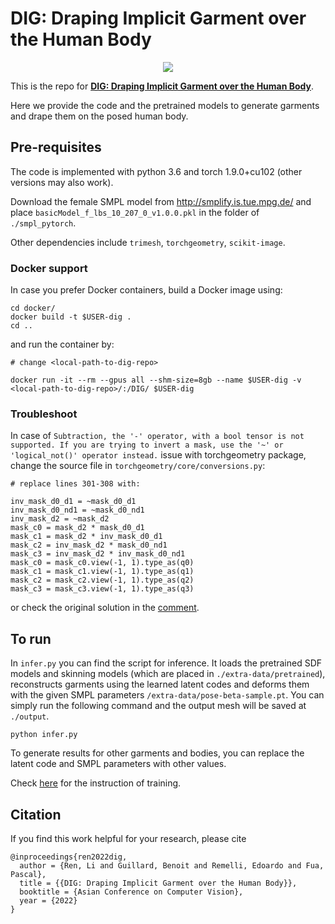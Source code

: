 # DIG: Draping Implicit Garment over the Human Body
<p align="center"><img src="misc/front.png"></p>

This is the repo for [**DIG: Draping Implicit Garment over the Human Body**](https://liren2515.github.io/page/dig/dig.html).

Here we provide the code and the pretrained models to generate garments and drape them on the posed human body.

## Pre-requisites
The code is implemented with python 3.6 and torch 1.9.0+cu102 (other versions may also work).

Download the female SMPL model from http://smplify.is.tue.mpg.de/ and place `basicModel_f_lbs_10_207_0_v1.0.0.pkl` in the folder of `./smpl_pytorch`.

Other dependencies include `trimesh`, `torchgeometry`, `scikit-image`.

### Docker support

In case you prefer Docker containers, build a Docker image using:

```
cd docker/
docker build -t $USER-dig .
cd ..
```

and run the container by:

```
# change <local-path-to-dig-repo>

docker run -it --rm --gpus all --shm-size=8gb --name $USER-dig -v <local-path-to-dig-repo>/:/DIG/ $USER-dig
```

### Troubleshoot

In case of `Subtraction, the '-' operator, with a bool tensor is not supported. If you are trying to invert a mask, use the '~' or 'logical_not()' operator instead.` issue with torchgeometry package, change the source file in `torchgeometry/core/conversions.py`:

```
# replace lines 301-308 with:

inv_mask_d0_d1 = ~mask_d0_d1
inv_mask_d0_nd1 = ~mask_d0_nd1
inv_mask_d2 = ~mask_d2
mask_c0 = mask_d2 * mask_d0_d1
mask_c1 = mask_d2 * inv_mask_d0_d1
mask_c2 = inv_mask_d2 * mask_d0_nd1
mask_c3 = inv_mask_d2 * inv_mask_d0_nd1
mask_c0 = mask_c0.view(-1, 1).type_as(q0)
mask_c1 = mask_c1.view(-1, 1).type_as(q1)
mask_c2 = mask_c2.view(-1, 1).type_as(q2)
mask_c3 = mask_c3.view(-1, 1).type_as(q3)
```

or check the original solution in the [comment](https://github.com/gaocong13/Projective-Spatial-Transformers/issues/3#issuecomment-718995585).

## To run
In `infer.py` you can find the script for inference. It loads the pretrained SDF models and skinning models (which are placed in `./extra-data/pretrained`), reconstructs garments using the learned latent codes and deforms them with the given SMPL parameters `/extra-data/pose-beta-sample.pt`. You can simply run the following command and the output mesh will be saved at `./output`.
```
python infer.py
```

To generate results for other garments and bodies, you can replace the latent code and SMPL parameters with other values.

Check [here](https://github.com/liren2515/DIG/tree/main/models) for the instruction of training.

## Citation
If you find this work helpful for your research, please cite
```
@inproceedings{ren2022dig,
  author = {Ren, Li and Guillard, Benoit and Remelli, Edoardo and Fua, Pascal},
  title = {{DIG: Draping Implicit Garment over the Human Body}},
  booktitle = {Asian Conference on Computer Vision},
  year = {2022}
}
```
